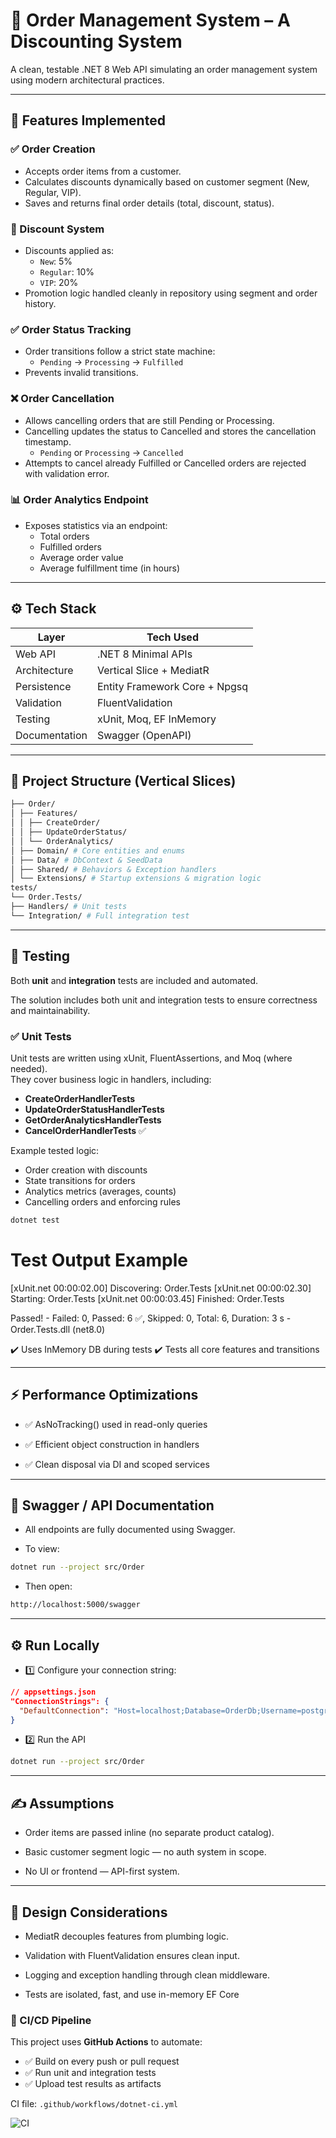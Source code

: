 # 🛒 Order Management System – A Discounting System 

A clean, testable .NET 8 Web API simulating an order management system using modern architectural practices.

---

## 🚀 Features Implemented

### ✅ Order Creation
- Accepts order items from a customer.
- Calculates discounts dynamically based on customer segment (New, Regular, VIP).
- Saves and returns final order details (total, discount, status).

### 💸 Discount System
- Discounts applied as:
  - `New`: 5%
  - `Regular`: 10%
  - `VIP`: 20%
- Promotion logic handled cleanly in repository using segment and order history.

### ✅ Order Status Tracking
- Order transitions follow a strict state machine:
  - `Pending` → `Processing` → `Fulfilled`
- Prevents invalid transitions.


### ❌ Order Cancellation
- Allows cancelling orders that are still Pending or Processing.
- Cancelling updates the status to Cancelled and stores the cancellation timestamp.
  - `Pending` or `Processing` → `Cancelled`
- Attempts to cancel already Fulfilled or Cancelled orders are rejected with validation error.


### 📊 Order Analytics Endpoint
- Exposes statistics via an endpoint:
  - Total orders
  - Fulfilled orders
  - Average order value
  - Average fulfillment time (in hours)

---

## ⚙️ Tech Stack

| Layer             | Tech Used                    |
|------------------|-------------------------------|
| Web API          | .NET 8 Minimal APIs           |
| Architecture     | Vertical Slice + MediatR      |
| Persistence      | Entity Framework Core + Npgsq |
| Validation       | FluentValidation              |
| Testing          | xUnit, Moq, EF InMemory       |
| Documentation    | Swagger (OpenAPI)             |

---

## 📁 Project Structure (Vertical Slices)
```bash
├── Order/
│ ├── Features/
│ │ ├── CreateOrder/
│ │ ├── UpdateOrderStatus/
│ │ └── OrderAnalytics/
│ ├── Domain/ # Core entities and enums
│ ├── Data/ # DbContext & SeedData
│ ├── Shared/ # Behaviors & Exception handlers
│ └── Extensions/ # Startup extensions & migration logic
tests/
└── Order.Tests/
├── Handlers/ # Unit tests
└── Integration/ # Full integration test

````
 
---

## 🧪 Testing

Both **unit** and **integration** tests are included and automated.

The solution includes both unit and integration tests to ensure correctness and maintainability.

### ✅ Unit Tests

Unit tests are written using xUnit, FluentAssertions, and Moq (where needed).  
They cover business logic in handlers, including:

- **CreateOrderHandlerTests**
- **UpdateOrderStatusHandlerTests**
- **GetOrderAnalyticsHandlerTests**
- **CancelOrderHandlerTests** ✅

Example tested logic:

- Order creation with discounts
- State transitions for orders
- Analytics metrics (averages, counts)
- Cancelling orders and enforcing rules

```bash
dotnet test
```` 

# Test Output Example
[xUnit.net 00:00:02.00]   Discovering: Order.Tests
[xUnit.net 00:00:02.30]   Starting:    Order.Tests
[xUnit.net 00:00:03.45]   Finished:    Order.Tests

Passed!  - Failed:     0, Passed:     6 ✅, Skipped:     0, Total:     6, Duration: 3 s - Order.Tests.dll (net8.0)

✔️ Uses InMemory DB during tests
✔️ Tests all core features and transitions

---

## ⚡ Performance Optimizations

- ✅ AsNoTracking() used in read-only queries

- ✅ Efficient object construction in handlers

- ✅ Clean disposal via DI and scoped services



---
## 🧾 Swagger / API Documentation

- All endpoints are fully documented using Swagger.

- To view:
```bash
dotnet run --project src/Order
```` 

- Then open:
```bash
http://localhost:5000/swagger
```` 

---
## ⚙️ Run Locally

- 1️⃣ Configure your connection string:
```json
// appsettings.json
"ConnectionStrings": {
  "DefaultConnection": "Host=localhost;Database=OrderDb;Username=postgres;Password=yourpassword"
}
````

- 2️⃣ Run the API
```bash
dotnet run --project src/Order
```` 

---
## ✍️ Assumptions

- Order items are passed inline (no separate product catalog).

- Basic customer segment logic — no auth system in scope.

- No UI or frontend — API-first system.


---
## 🧠 Design Considerations
- MediatR decouples features from plumbing logic.

- Validation with FluentValidation ensures clean input.

- Logging and exception handling through clean middleware.

- Tests are isolated, fast, and use in-memory EF Core


### 🚀 CI/CD Pipeline

This project uses **GitHub Actions** to automate:

- ✅ Build on every push or pull request
- ✅ Run unit and integration tests
- ✅ Upload test results as artifacts

CI file: `.github/workflows/dotnet-ci.yml`

![CI](https://github.com/sneigee/SmoothStack-OMS/actions/workflows/dotnet-ci.yml/badge.svg)

